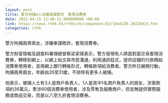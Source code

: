 ```yaml
---
layout: post
title: 警方拘捕4人涉嫌串謀欺詐　套現消費券
date: 2022-04-15 11:48:11.000000000 +08:00
link: https://news.rthk.hk/rthk/ch/component/k2/1644136-20220415.htm
categories: rthk
---
```


警方拘捕兩男兩女，涉嫌串謀欺詐，套現消費券。

警方財富情報及調查科署理總督察梁家揚表示，警方發現有人將面對面交易套現消費券，轉移到網上，以網上帖文與市民溝通，利用通訊程式，提供店舖的付款碼給消費券使用者，並用網上銀行轉帳形式，轉帳款項給消費者。警方昨日展開行動，拘捕兩男兩女，年齡由26至31歲，不排除有更多人被捕。

他表示，被捕人士有3人是商戶負責人，1人是其中1名商戶負責人的朋友，涉案款項約36萬元，牽涉60個消費券使用者，涉及零售及服務商戶，但並無提供實際服務或商品交易，而是以八至九折套現消費券。
